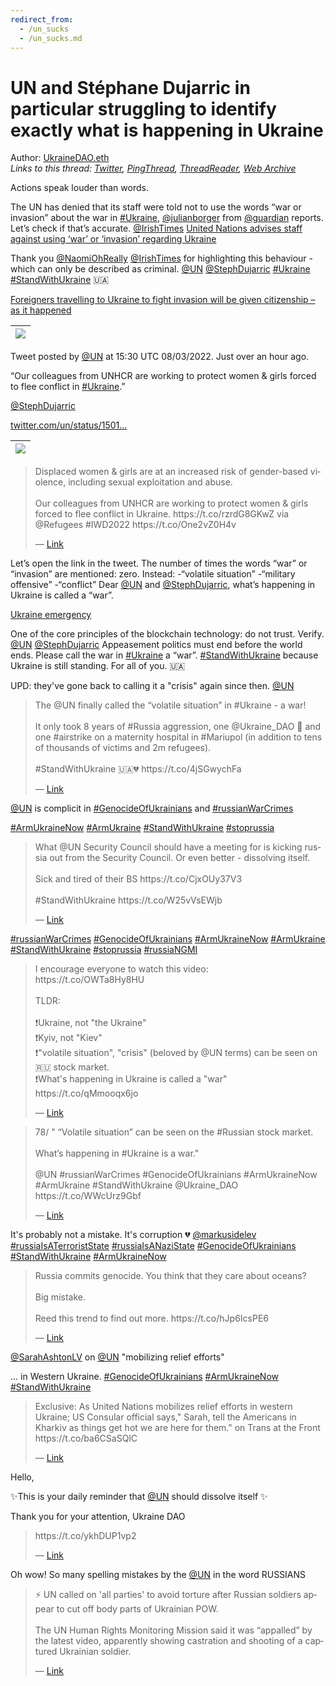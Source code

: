 ```yaml
---
redirect_from:
  - /un_sucks
  - /un_sucks.md
---
```

# UN and Stéphane Dujarric in particular struggling to identify exactly what is happening in Ukraine

Author: [UkraineDAO.eth](https://twitter.com/Ukraine_DAO)  
*Links to this thread: [Twitter](https://twitter.com/Ukraine_DAO/status/1501239955682738183), [PingThread](https://pingthread.com/thread/1501239955682738183), [ThreadReader](https://threadreaderapp.com/thread/1501239955682738183.html), [Web Archive](https://web.archive.org/web/*/https://twitter.com/Ukraine_DAO/status/1501239955682738183)*

Actions speak louder than words. 

The UN has denied that its staff were told not to use the words “war or invasion” about the war in [#Ukraine](https://twitter.com/hashtag/Ukraine),  [@julianborger](https://twitter.com/julianborger) from [@guardian](https://twitter.com/guardian) reports. Let’s check if that’s accurate. 
[@IrishTimes](https://twitter.com/IrishTimes) 
[United Nations advises staff against using ‘war’ or ‘invasion’ regarding Ukraine](https://www.irishtimes.com/news/world/united-nations-advises-staff-against-using-war-or-invasion-regarding-ukraine-1.4821438)

Thank you [@NaomiOhReally](https://twitter.com/NaomiOhReally) [@IrishTimes](https://twitter.com/IrishTimes) for highlighting this behaviour - which can only be described as criminal.
[@UN](https://twitter.com/UN)
[@StephDujarric](https://twitter.com/StephDujarric) 
[#Ukraine](https://twitter.com/hashtag/Ukraine) [#StandWithUkraine](https://twitter.com/hashtag/StandWithUkraine) 🇺🇦

[Foreigners travelling to Ukraine to fight invasion will be given citizenship – as it happened](https://www.theguardian.com/world/live/2022/mar/08/ukraine-news-russia-war-vladimir-putin-volodymyr-zelenskiy-kyiv-russian-invasion-live-latest-updates)

| [![](/media/1553127555435315204/3_1501239958786519043.jpg)](/media/1553127555435315204/3_1501239958786519043.jpg) |
| :-: |

Tweet posted by [@UN](https://twitter.com/UN) at 15:30 UTC 08/03/2022. Just over an hour ago. 

“Our colleagues from UNHCR are working to protect women & girls forced to flee conflict in [#Ukraine](https://twitter.com/hashtag/Ukraine).”

[@StephDujarric](https://twitter.com/StephDujarric)

[twitter.com/un/status/1501…](https://twitter.com/un/status/1501218687595986949?s=21)

| [![](/media/1553127555435315204/3_1501239974477406216.jpg)](/media/1553127555435315204/3_1501239974477406216.jpg) |
| :-: |

<blockquote class="twitter-tweet">
    <p lang="en" dir="ltr">
    Displaced women &amp; girls are at an increased risk of gender-based violence, including sexual exploitation and abuse. <br />
    <br />
    Our colleagues from UNHCR are working to protect women &amp; girls forced to flee conflict in Ukraine. https://t.co/rzrdG8GKwZ via @Refugees #IWD2022 https://t.co/One2vZ0H4v<br />
    </p>
    &mdash; <a href="https://twitter.com/UN/status/1501218687595986949">Link</a>
</blockquote>

Let’s open the link in the tweet. The number of times the words “war” or “invasion” are mentioned: zero. 
Instead: 
-“volatile situation”
-“military offensive”
-“conflict” 
Dear [@UN](https://twitter.com/UN) and [@StephDujarric](https://twitter.com/StephDujarric), what’s happening in Ukraine is called a “war”.

[Ukraine emergency](https://www.unhcr.org/ukraine-emergency.html)

One of the core principles of the blockchain technology: do not trust. Verify.
[@UN](https://twitter.com/UN) [@StephDujarric](https://twitter.com/StephDujarric) 
Appeasement politics must end before the world ends. 
Please call the war in [#Ukraine](https://twitter.com/hashtag/Ukraine) a “war”. [#StandWithUkraine](https://twitter.com/hashtag/StandWithUkraine) because Ukraine is still standing. For all of you. 🇺🇦

UPD: they've gone back to calling it a "crisis" again since then. [@UN](https://twitter.com/UN)

<blockquote class="twitter-tweet">
    <p lang="en" dir="ltr">
    The @UN finally called the “volatile situation” in #Ukraine - a war!<br />
    <br />
    It only took 8 years of #Russia aggression, one @Ukraine_DAO 🧵 and one #airstrike on a maternity hospital in #Mariupol (in addition to tens of thousands of victims and 2m refugees). <br />
    <br />
    #StandWithUkraine 🇺🇦💔 https://t.co/4jSGwychFa<br />
    </p>
    &mdash; <a href="https://twitter.com/cryptodrftng/status/1501830227093340162">Link</a>
</blockquote>

[@UN](https://twitter.com/UN) is complicit in [#GenocideOfUkrainians](https://twitter.com/hashtag/GenocideOfUkrainians) and [#russianWarCrimes](https://twitter.com/hashtag/russianWarCrimes)

[#ArmUkraineNow](https://twitter.com/hashtag/ArmUkraineNow) [#ArmUkraine](https://twitter.com/hashtag/ArmUkraine) [#StandWithUkraine](https://twitter.com/hashtag/StandWithUkraine) [#stoprussia](https://twitter.com/hashtag/stoprussia)

<blockquote class="twitter-tweet">
    <p lang="en" dir="ltr">
    What @UN Security Council should have a meeting for is kicking russia out from the Security Council. Or even better - dissolving itself. <br />
    <br />
    Sick and tired of their BS https://t.co/CjxOUy37V3<br />
    <br />
    #StandWithUkraine https://t.co/W25vVsEWjb<br />
    </p>
    &mdash; <a href="https://twitter.com/cryptodrftng/status/1533697470936539136">Link</a>
</blockquote>

[#russianWarCrimes](https://twitter.com/hashtag/russianWarCrimes) [#GenocideOfUkrainians](https://twitter.com/hashtag/GenocideOfUkrainians) [#ArmUkraineNow](https://twitter.com/hashtag/ArmUkraineNow) [#ArmUkraine](https://twitter.com/hashtag/ArmUkraine) [#StandWithUkraine](https://twitter.com/hashtag/StandWithUkraine) [#stoprussia](https://twitter.com/hashtag/stoprussia) [#russiaNGMI](https://twitter.com/hashtag/russiaNGMI)

<blockquote class="twitter-tweet">
    <p lang="en" dir="ltr">
    I encourage everyone to watch this video:<br />
     https://t.co/OWTa8Hy8HU<br />
    <br />
    TLDR:<br />
    <br />
    ❗️Ukraine, not &#34;the Ukraine&#34;<br />
    ❗️Kyiv, not &#34;Kiev&#34;<br />
    ❗️&#34;volatile situation&#34;, &#34;crisis&#34; (beloved by @UN terms) can be seen on 🇷🇺 stock market. <br />
    ❗️What&#39;s happening in Ukraine is called a &#34;war&#34; https://t.co/qMmooqx6jo<br />
    </p>
    &mdash; <a href="https://twitter.com/cryptodrftng/status/1529850068345540608">Link</a>
</blockquote>

<blockquote class="twitter-tweet">
    <p lang="en" dir="ltr">
    78/ &#34; “Volatile situation” can be seen on the #Russian stock market.<br />
    <br />
    What’s happening in #Ukraine is a war.&#34;<br />
    <br />
    @UN #russianWarCrimes #GenocideOfUkrainians #ArmUkraineNow #ArmUkraine #StandWithUkraine @Ukraine_DAO <br />
    https://t.co/WWcUrz9Gbf<br />
    </p>
    &mdash; <a href="https://twitter.com/cryptodrftng/status/1532604997686509569">Link</a>
</blockquote>

It's probably not a mistake. It's corruption 💔 [@markusidelev](https://twitter.com/markusidelev) [#russiaIsATerroristState](https://twitter.com/hashtag/russiaIsATerroristState) [#russiaIsANaziState](https://twitter.com/hashtag/russiaIsANaziState) [#GenocideOfUkrainians](https://twitter.com/hashtag/GenocideOfUkrainians) [#StandWithUkraine](https://twitter.com/hashtag/StandWithUkraine) [#ArmUkraineNow](https://twitter.com/hashtag/ArmUkraineNow)

<blockquote class="twitter-tweet">
    <p lang="en" dir="ltr">
    Russia commits genocide. You think that they care about oceans? <br />
    <br />
    Big mistake. <br />
    <br />
    Reed this trend to find out more. https://t.co/hJp6IcsPE6<br />
    </p>
    &mdash; <a href="https://twitter.com/markusidelev/status/1546127962520653824">Link</a>
</blockquote>

[@SarahAshtonLV](https://twitter.com/SarahAshtonLV) on [@UN](https://twitter.com/UN) "mobilizing relief efforts"

... in Western Ukraine.
[#GenocideOfUkrainians](https://twitter.com/hashtag/GenocideOfUkrainians) [#ArmUkraineNow](https://twitter.com/hashtag/ArmUkraineNow) [#StandWithUkraine](https://twitter.com/hashtag/StandWithUkraine)

<blockquote class="twitter-tweet">
    <p lang="en" dir="ltr">
    Exclusive: As United Nations mobilizes relief efforts in western Ukraine; US Consular official says,&#34; Sarah, tell the Americans in Kharkiv as things get hot we are here for them.&#34; on Trans at the Front https://t.co/ba6CSaSQlC<br />
    </p>
    &mdash; <a href="https://twitter.com/SarahAshtonLV/status/1548569643127914496">Link</a>
</blockquote>

Hello,

✨This is your daily reminder that [@UN](https://twitter.com/UN) should dissolve itself ✨

Thank you for your attention,
Ukraine DAO

<blockquote class="twitter-tweet">
    <p lang="en" dir="ltr">
    https://t.co/ykhDUP1vp2<br />
    </p>
    &mdash; <a href="https://twitter.com/uamemesforces/status/1552353856037818368">Link</a>
</blockquote>

Oh wow! So many spelling mistakes by the [@UN](https://twitter.com/UN) in the word RUSSIANS

<blockquote class="twitter-tweet">
    <p lang="en" dir="ltr">
    ⚡️ UN called on &#39;all parties&#39; to avoid torture after Russian soldiers appear to cut off body parts of Ukrainian POW.<br />
    <br />
    The UN Human Rights Monitoring Mission said it was “appalled” by the latest video, apparently showing castration and shooting of a captured Ukrainian soldier.<br />
    </p>
    &mdash; <a href="https://twitter.com/KyivIndependent/status/1553125152631791616">Link</a>
</blockquote>

